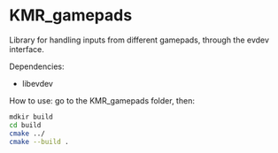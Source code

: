# KMR_gamepads

Library for handling inputs from different gamepads, through the evdev interface.

Dependencies:
- libevdev

How to use: go to the KMR_gamepads folder, then:
```bash
mdkir build
cd build
cmake ../
cmake --build .
```
